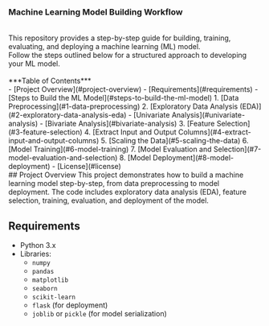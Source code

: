 ### **Machine Learning Model Building Workflow**
<br>
This repository provides a step-by-step guide for building, training, evaluating, and deploying a machine learning (ML) model. <br>
Follow the steps outlined below for a structured approach to developing your ML model.
<br>
<br>
***Table of Contents***
<br>
- [Project Overview](#project-overview)
- [Requirements](#requirements)
- [Steps to Build the ML Model](#steps-to-build-the-ml-model)
  1. [Data Preprocessing](#1-data-preprocessing)
  2. [Exploratory Data Analysis (EDA)](#2-exploratory-data-analysis-eda)
     - [Univariate Analysis](#univariate-analysis)
     - [Bivariate Analysis](#bivariate-analysis)
  3. [Feature Selection](#3-feature-selection)
  4. [Extract Input and Output Columns](#4-extract-input-and-output-columns)
  5. [Scaling the Data](#5-scaling-the-data)
  6. [Model Training](#6-model-training)
  7. [Model Evaluation and Selection](#7-model-evaluation-and-selection)
  8. [Model Deployment](#8-model-deployment)
- [License](#license)
<br>
## Project Overview
This project demonstrates how to build a machine learning model step-by-step, from data preprocessing to model deployment. The code includes exploratory data analysis (EDA), feature selection, training, evaluation, and deployment of the model.

## Requirements
- Python 3.x
- Libraries:
  - `numpy`
  - `pandas`
  - `matplotlib`
  - `seaborn`
  - `scikit-learn`
  - `flask` (for deployment)
  - `joblib` or `pickle` (for model serialization)


